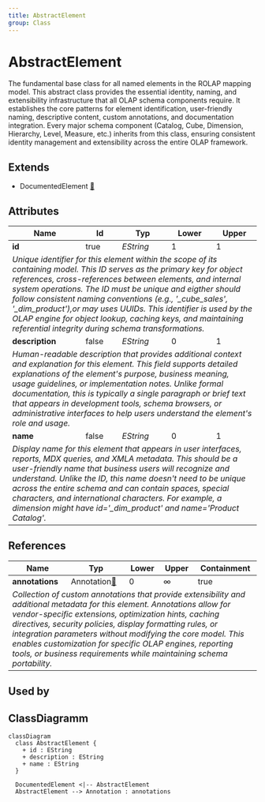 ```yaml
---
title: AbstractElement
group: Class
---
```


# AbstractElement<a name="class-abstractelement"></a>

The fundamental base class for all named elements in the ROLAP mapping model. This abstract class provides the essential identity, naming, and extensibility infrastructure that all OLAP schema components require. It establishes the core patterns for element identification, user-friendly naming, descriptive content, custom annotations, and documentation integration. Every major schema component (Catalog, Cube, Dimension, Hierarchy, Level, Measure, etc.) inherits from this class, ensuring consistent identity management and extensibility across the entire OLAP framework.
## Extends
- DocumentedElement [🔗](./class-DocumentedElement)
## Attributes

<table>
  <thead>
    <tr>
      <th>Name</th>
      <th>Id</th>
      <th>Typ</th>
      <th>Lower</th>
      <th>Upper</th>
    </tr>
  </thead>
  <tbody>
    <tr>
      <td><strong>id</strong></td>
      <td>true</td>
      <td><em>EString</em></td>
      <td>1</td>
      <td>1</td>
    </tr>
    <tr>
      <td colspan="5"><em>Unique identifier for this element within the scope of its containing model. This ID serves as the primary key for object references, cross-references between elements, and internal system operations. The ID must be unique and eigther should follow consistent naming conventions (e.g., '_cube_sales', '_dim_product'),or may uses UUIDs. This identifier is used by the OLAP engine for object lookup, caching keys, and maintaining referential integrity during schema transformations.</em></td>
    </tr>
    <tr>
      <td><strong>description</strong></td>
      <td>false</td>
      <td><em>EString</em></td>
      <td>0</td>
      <td>1</td>
    </tr>
    <tr>
      <td colspan="5"><em>Human-readable description that provides additional context and explanation for this element. This field supports detailed explanations of the element's purpose, business meaning, usage guidelines, or implementation notes. Unlike formal documentation, this is typically a single paragraph or brief text that appears in development tools, schema browsers, or administrative interfaces to help users understand the element's role and usage.</em></td>
    </tr>
    <tr>
      <td><strong>name</strong></td>
      <td>false</td>
      <td><em>EString</em></td>
      <td>0</td>
      <td>1</td>
    </tr>
    <tr>
      <td colspan="5"><em>Display name for this element that appears in user interfaces, reports, MDX queries, and XMLA metadata. This should be a user-friendly name that business users will recognize and understand. Unlike the ID, this name doesn't need to be unique across the entire schema and can contain spaces, special characters, and international characters. For example, a dimension might have id='_dim_product' and name='Product Catalog'.</em></td>
    </tr>
  </tbody>
</table>

## References

<table>
  <thead>
    <tr>
      <th>Name</th>
      <th>Typ</th>
      <th>Lower</th>
      <th>Upper</th>
      <th>Containment</th>
    </tr>
  </thead>
  <tbody>
    <tr>
      <td><strong>annotations</strong></td>
      <td>Annotation<a href="./class-Annotation">🔗</a></td>
      <td>0</td>
      <td>&infin;</td>
      <td>true</td>
    </tr>
    <tr>
      <td colspan="5"><em>Collection of custom annotations that provide extensibility and additional metadata for this element. Annotations allow for vendor-specific extensions, optimization hints, caching directives, security policies, display formatting rules, or integration parameters without modifying the core model. This enables customization for specific OLAP engines, reporting tools, or business requirements while maintaining schema portability.</em></td>
    </tr>
  </tbody>
</table>



## Used by


## ClassDiagramm

```mermaid
classDiagram
  class AbstractElement {
    + id : EString
    + description : EString
    + name : EString
  }

  DocumentedElement <|-- AbstractElement
  AbstractElement --> Annotation : annotations

```
